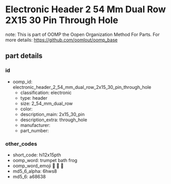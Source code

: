 # Electronic Header 2 54 Mm Dual Row 2X15 30 Pin Through Hole  

note: This is part of OOMP the Oopen Organization Method For Parts. For more details: https://github.com/oomlout/oomp_base

##  part details





### id
* oomp_id: electronic_header_2_54_mm_dual_row_2x15_30_pin_through_hole
  * classification: electronic
  * type: header
  * size: 2_54_mm_dual_row
  * color: 
  * description_main: 2x15_30_pin
  * description_extra: through_hole
  * manufacturer: 
  * part_number: 

### other_codes
* short_code: hi12x15pth
* oomp_word: trumpet bath frog
* oomp_word_emoji :trumpet: :bath: :frog:
* md5_6_alpha: 6hws8
* md5_6: a68638